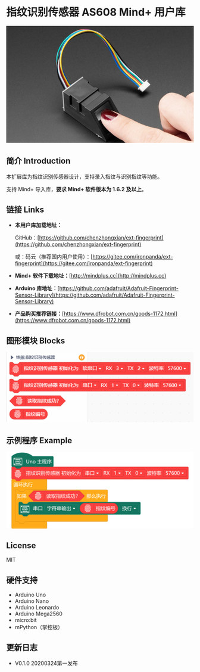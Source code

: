 # 指纹识别传感器 AS608 Mind+ 用户库

![](./arduinoC/_images/featured.png)

## 简介 Introduction

本扩展库为指纹识别传感器设计，支持录入指纹与识别指纹等功能。

支持 Mind+ 导入库，**要求 Mind+ 软件版本为 1.6.2 及以上**。

## 链接 Links

- **本用户库加载地址：**

  GitHub：[https://github.com/chenzhongxian/ext-fingerprint](https://github.com/chenzhongxian/ext-fingerprint)

  或：码云（推荐国内用户使用）：[https://gitee.com/ironpanda/ext-fingerprint](https://gitee.com/ironpanda/ext-fingerprint) 

- **Mind+ 软件下载地址：**[http://mindplus.cc](http://mindplus.cc)

- **Arduino 库地址：**[https://github.com/adafruit/Adafruit-Fingerprint-Sensor-Library](https://github.com/adafruit/Adafruit-Fingerprint-Sensor-Library)

- **产品购买推荐链接：**[https://www.dfrobot.com.cn/goods-1172.html](https://www.dfrobot.com.cn/goods-1172.html)

## 图形模块 Blocks

![](./arduinoC/_images/block.png)

## 示例程序 Example

![](./arduinoC/_images/example.png)

## License

MIT

## 硬件支持

- Arduino Uno
- Arduino Nano
- Arduino Leonardo
- Arduino Mega2560
- micro:bit
- mPython（掌控板）

## 更新日志

- V0.1.0 20200324第一发布


